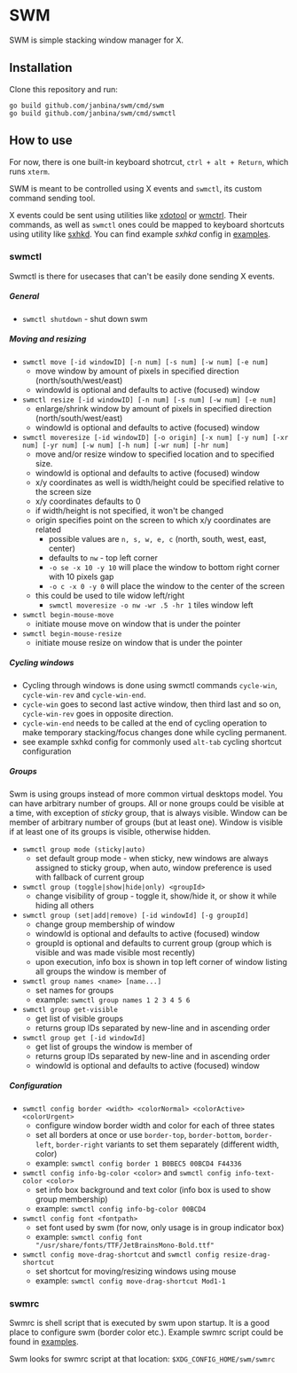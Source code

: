 # SWM

SWM is simple stacking window manager for X.

## Installation

Clone this repository and run:
```
go build github.com/janbina/swm/cmd/swm
go build github.com/janbina/swm/cmd/swmctl
```

## How to use

For now, there is one built-in keyboard shotrcut, `ctrl + alt + Return`, which runs `xterm`.

SWM is meant to be controlled using X events and `swmctl`, its custom command sending tool.

X events could be sent using utilities like [xdotool](https://github.com/jordansissel/xdotool)
or [wmctrl](http://tripie.sweb.cz/utils/wmctrl/).
Their commands, as well as `swmctl` ones could be mapped to keyboard shortcuts using utility
like [sxhkd](https://github.com/baskerville/sxhkd).
You can find example _sxhkd_ config in [examples](https://github.com/janbina/swm/tree/master/examples).

### swmctl

Swmctl is there for usecases that can't be easily done sending X events.

##### General
- `swmctl shutdown` - shut down swm

##### Moving and resizing
- `swmctl move [-id windowID] [-n num] [-s num] [-w num] [-e num]`
    - move window by amount of pixels in specified direction (north/south/west/east)
    - windowId is optional and defaults to active (focused) window
- `swmctl resize [-id windowID] [-n num] [-s num] [-w num] [-e num]`
    - enlarge/shrink window by amount of pixels in specified direction (north/south/west/east)
    - windowId is optional and defaults to active (focused) window
- `swmctl moveresize [-id windowID] [-o origin]
                     [-x num] [-y num] [-xr num] [-yr num]
                     [-w num] [-h num] [-wr num] [-hr num]`
    - move and/or resize window to specified location and to specified size.
    - windowId is optional and defaults to active (focused) window
    - x/y coordinates as well is width/height could be specified relative to the screen size
    - x/y coordinates defaults to 0
    - if width/height is not specified, it won't be changed
    - origin specifies point on the screen to which x/y coordinates are related
        - possible values are `n, s, w, e, c` (north, south, west, east, center)
        - defaults to `nw` - top left corner
        - `-o se -x 10 -y 10` will place the window to bottom right corner with 10 pixels gap
        - `-o c -x 0 -y 0` will place the window to the center of the screen
    - this could be used to tile widow left/right
        - `swmctl moveresize -o nw -wr .5 -hr 1` tiles window left
- `swmctl begin-mouse-move`
    - initiate mouse move on window that is under the pointer
- `swmctl begin-mouse-resize`
    - initiate mouse resize on window that is under the pointer

##### Cycling windows
- Cycling through windows is done using swmctl commands `cycle-win`, `cycle-win-rev` and `cycle-win-end`.
- `cycle-win` goes to second last active window, then third last and so on, `cycle-win-rev` goes in opposite direction.
- `cycle-win-end` needs to be called at the end of cycling operation to make temporary stacking/focus changes done while cycling permanent.
- see example sxhkd config for commonly used `alt-tab` cycling shortcut configuration

##### Groups
Swm is using groups instead of more common virtual desktops model.
You can have arbitrary number of groups.
All or none groups could be visible at a time, with exception of _sticky_ group, that is always visible.
Window can be member of arbitrary number of groups (but at least one).
Window is visible if at least one of its groups is visible, otherwise hidden.

- `swmctl group mode (sticky|auto)`
    - set default group mode - when sticky, new windows are always assigned to sticky group, when auto, window preference is used with fallback of current group
- `swmctl group (toggle|show|hide|only) <groupId>`
    - change visibility of group - toggle it, show/hide it, or show it while hiding all others
- `swmctl group (set|add|remove) [-id windowId] [-g groupId]`
    - change group membership of window
    - windowId is optional and defaults to active (focused) window
    - groupId is optional and defaults to current group (group which is visible and was made visible most recently)
    - upon execution, info box is shown in top left corner of window listing all groups the window is member of
- `swmctl group names <name> [name...]`
    - set names for groups
    - example: `swmctl group names 1 2 3 4 5 6`
- `swmctl group get-visible`
    - get list of visible groups
    - returns group IDs separated by new-line and in ascending order
- `swmctl group get [-id windowId]`
    - get list of groups the window is member of
    - returns group IDs separated by new-line and in ascending order
    - windowId is optional and defaults to active (focused) window

##### Configuration
- `swmctl config border <width> <colorNormal> <colorActive> <colorUrgent>`
    - configure window border width and color for each of three states
    - set all borders at once or use `border-top`, `border-bottom`, `border-left`, `border-right` variants to set them separately (different width, color)
    - example: `swmctl config border 1 B0BEC5 00BCD4 F44336`
- `swmctl config info-bg-color <color>` and `swmctl config info-text-color <color>`
    - set info box background and text color (info box is used to show group membership)
    - example: `swmctl config info-bg-color 00BCD4`
- `swmctl config font <fontpath>`
    - set font used by swm (for now, only usage is in group indicator box)
    - example: `swmctl config font "/usr/share/fonts/TTF/JetBrainsMono-Bold.ttf"`
- `swmctl config move-drag-shortcut` and `swmctl config resize-drag-shortcut`
    - set shortcut for moving/resizing windows using mouse
    - example: `swmctl config move-drag-shortcut Mod1-1`

### swmrc

Swmrc is shell script that is executed by swm upon startup.
It is a good place to configure swm (border color etc.).
Example swmrc script could be found in [examples](https://github.com/janbina/swm/tree/master/examples).

Swm looks for swmrc script at that location: `$XDG_CONFIG_HOME/swm/swmrc`
